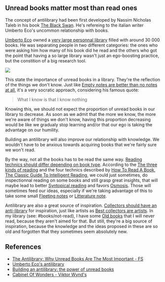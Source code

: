 ## Unread books matter most than read ones

The concept of antilibrary had been first developed by Nassim Nicholas Taleb in his book [The Black Swan](https://www.amazon.fr/Black-Swan-Improbable-Robustness-Fragility/dp/081297381X/ref=asc_df_081297381X/?tag=googshopfr-21&linkCode=df0&hvadid=54244672732&hvpos=&hvnetw=g&hvrand=14716889262467973201&hvpone=&hvptwo=&hvqmt=&hvdev=c&hvdvcmdl=&hvlocint=&hvlocphy=9056566&hvtargid=pla-93480367020&psc=1). He's refereing to the italian writer Umberto Eco's uncommon relationship with books.

[Umberto Eco](https://fr.wikipedia.org/wiki/Umberto_Eco) owned a [very large personnal library](https://www.youtube.com/watch?v=Czc_KjWji8E) filled with around 30 000 books. He was separating people in two different categories: the ones who were asking him how many of his book did he read and the others who got the point that having a so large library wasn't just an ego-boosting practice, but the constition of a big research tool. 

![](italy-acquires-umberto-eco-library-and-archive.jpg)

This state the importance of unread books in a library. They're the reflection of the things we don't know. Just like [Empty notes are better than no notes at all](202106122255%20Empty%20notes%20are%20better%20than%20no%20notes%20at%20all.md), it's a very socratic approach, considering his famous quote:
> What I know is that I know nothing

Knowing this, we should not expect the proportion of unread books in our library to decrease. As soon as we admit that the more we know, the more we're aware of things we don't know, having this proportion decreasing would be like we gradualy stop learning and/or that our ego is taking the advantage on our humility. 

Building an antilibrary will also improve our relationship with knowledge. We wouldn't have to be anxious towards acquiring books that we're fairly sure we won't read. 

By the way, not all the books has to be read the same way. [Reading technics should differ depending on book type](Reading%20technics%20should%20differ%20depending%20on%20book%20type.md). According to the [The three kinds of reading](202106270021%20The%20three%20kinds%20of%20reading.md) and the four technics described by [How To Read A Book, The Classic Guide To Intelligent Reading](How%20To%20Read%20A%20Book,%20The%20Classic%20Guide%20To%20Intelligent%20Reading%20-%20Mortimer%20J.%20Adler,%20Charles%20Van%20Doren.md), we could just sometimes, do inspectionnal reading on some books and still grasp great insights, that will maybe lead to better [Syntopical reading](Syntopical%20reading.md) and favors [Osmosis](Osmosis.md). Those will sometimes feed our ideas, especially if we're taking advantage of this to take some small [Fleeting notes](Fleeting%20notes%20to%20capture%20thoughts.md) or [Litterature note](Litterature%20note%20to%20quote%20and%20reference%20content.md). 

Antilibrary are also a great source of inspiration. [Collectors should have an anti-library](202106270049%20Collectors%20should%20have%20an%20antilibrary.md) for inspiration, just like artists as [Best collectors are artists](202106270039%20Best%20collectors%20are%20artists.md). In my library (see: #books/not-read), I have some [Old books](Old%20books.md) that I will never read, because they aren't aimed for that. But still, they're a big source of inspiration, because the knowledge and the ideas proposed in these are so old and forgotten that they sometimes seem absolutely new. 

## References
- [The Antilibrary: Why Unread Books Are The Most Important - FS](https://fs.blog/2013/06/the-antilibrary/)
- [Umberto Eco's antilibrary](https://www.brainpickings.org/2015/03/24/umberto-eco-antilibrary/)
- [Building an antilibrary: the power of unread books](https://nesslabs.com/antilibrary)
- [Cabinet Of Wonders - Viktor Wynd's](Cabinet%20Of%20Wonders%20-%20Viktor%20Wynd's.md) 

